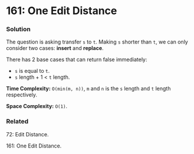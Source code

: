 # 161: One Edit Distance

### Solution
The question is asking transfer `s` to `t`. Making `s` shorter than `t`, we can only consider two cases: **insert** and **replace**. 

There has 2 base cases that can return false immediately:
* `s` is equal to `t`.
* `s` length + 1 < `t` length.

**Time Complexity:** `O(min(m, n))`, `m` and `n` is the `s` length and `t` length respectively.

**Space Complexity:** `O(1)`.

### Related
72: Edit Distance.

161: One Edit Distance.
